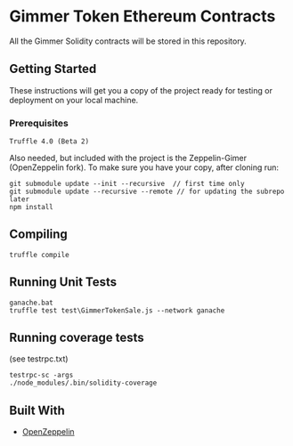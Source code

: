 # Gimmer Token Ethereum Contracts

All the Gimmer Solidity contracts will be stored in this repository.

## Getting Started

These instructions will get you a copy of the project ready for testing or deployment on your local machine.

### Prerequisites

```
Truffle 4.0 (Beta 2)
```

Also needed, but included with the project is the Zeppelin-Gimer (OpenZeppelin fork).
To make sure you have your copy, after cloning run:

```
git submodule update --init --recursive  // first time only
git submodule update --recursive --remote // for updating the subrepo later
npm install
```

## Compiling

```
truffle compile
```

## Running Unit Tests

```
ganache.bat
truffle test test\GimmerTokenSale.js --network ganache

```

## Running coverage tests

(see testrpc.txt)

```
testrpc-sc -args
./node_modules/.bin/solidity-coverage
```

## Built With

* [OpenZeppelin](https://github.com/OpenZeppelin/zeppelin-solidity)
